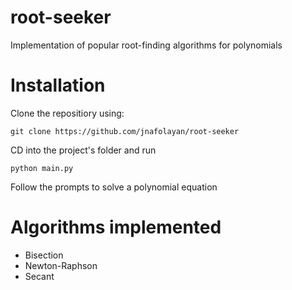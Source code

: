# root-seeker
Implementation of popular root-finding algorithms for polynomials

# Installation
Clone the repositiory using:
```
git clone https://github.com/jnafolayan/root-seeker
```
CD into the project's folder and run
```shell
python main.py
```
Follow the prompts to solve a polynomial equation

# Algorithms implemented
- Bisection 
- Newton-Raphson
- Secant
